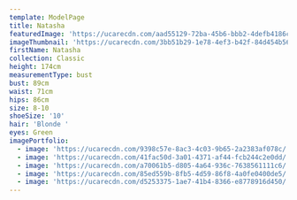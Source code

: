 ```yaml
---
template: ModelPage
title: Natasha
featuredImage: 'https://ucarecdn.com/aad55129-72ba-45b6-bbb2-4defb4186c36/'
imageThumbnail: 'https://ucarecdn.com/3bb51b29-1e78-4ef3-b42f-84d454b56abd/'
firstName: Natasha
collection: Classic
height: 174cm
measurementType: bust
bust: 89cm
waist: 71cm
hips: 86cm
size: 8-10
shoeSize: '10'
hair: 'Blonde '
eyes: Green
imagePortfolio:
  - image: 'https://ucarecdn.com/9398c57e-8ac3-4c03-9b65-2a2383af078c/'
  - image: 'https://ucarecdn.com/41fac50d-3a01-4371-af44-fcb244c2e0dd/'
  - image: 'https://ucarecdn.com/a70061b5-d805-4a64-936c-7638561111c6/'
  - image: 'https://ucarecdn.com/85ed559b-8fb5-4d59-86f8-4a0fe0400de5/'
  - image: 'https://ucarecdn.com/d5253375-1ae7-41b4-8366-e8778916d450/'
---
```


